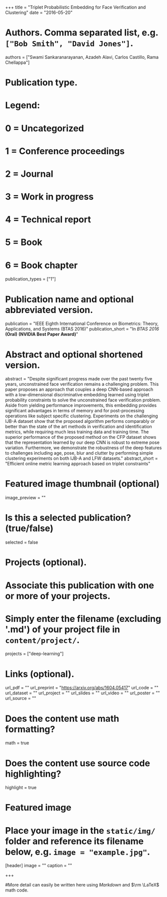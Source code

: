 +++
title = "Triplet Probabilistic Embedding for Face Verification and Clustering"
date = "2016-05-20"

# Authors. Comma separated list, e.g. `["Bob Smith", "David Jones"]`.
authors = ["Swami Sankaranarayanan, Azadeh Alavi, Carlos Castillo, Rama Chellappa"]

# Publication type.
# Legend:
# 0 = Uncategorized
# 1 = Conference proceedings
# 2 = Journal
# 3 = Work in progress
# 4 = Technical report
# 5 = Book
# 6 = Book chapter
publication_types = ["1"]

# Publication name and optional abbreviated version.
publication = "IEEE Eighth International Conference on Biometrics: Theory, Applications, and Systems (BTAS 2016)"
publication_short = "In *BTAS 2016* **(Oral)** **(NVIDIA Best Paper Award)**"

# Abstract and optional shortened version.
abstract = "Despite significant progress made over the past twenty five years, unconstrained face verification remains a challenging problem. This paper proposes an approach that couples a deep CNN-based approach with a low-dimensional discriminative embedding learned using triplet probability constraints to solve the unconstrained face verification problem. Aside from yielding performance improvements, this embedding provides significant advantages in terms of memory and for post-processing operations like subject specific clustering. Experiments on the challenging IJB-A dataset show that the proposed algorithm performs comparably or better than the state of the art methods in verification and identification metrics, while requiring much less training data and training time. The superior performance of the proposed method on the CFP dataset shows that the representation learned by our deep CNN is robust to extreme pose variation. Furthermore, we demonstrate the robustness of the deep features to challenges including age, pose, blur and clutter by performing simple clustering experiments on both IJB-A and LFW datasets."
abstract_short = "Efficient online metric learning approach based on triplet constraints"

# Featured image thumbnail (optional)
image_preview = ""

# Is this a selected publication? (true/false)
selected = false

# Projects (optional).
#   Associate this publication with one or more of your projects.
#   Simply enter the filename (excluding '.md') of your project file in `content/project/`.
projects = ["deep-learning"]

# Links (optional).
url_pdf = ""
url_preprint = "https://arxiv.org/abs/1604.05417"
url_code = ""
url_dataset = ""
url_project = ""
url_slides = ""
url_video = ""
url_poster = ""
url_source = ""

# Does the content use math formatting?
math = true

# Does the content use source code highlighting?
highlight = true

# Featured image
# Place your image in the `static/img/` folder and reference its filename below, e.g. `image = "example.jpg"`.
[header]
image = ""
caption = ""

+++

#More detail can easily be written here using *Markdown* and $\rm \LaTeX$ math code.
